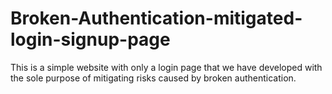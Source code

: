 # Broken-Authentication-mitigated-login-signup-page

This is a simple website with only a login page that we have developed with the sole purpose of mitigating risks caused by broken authentication.
